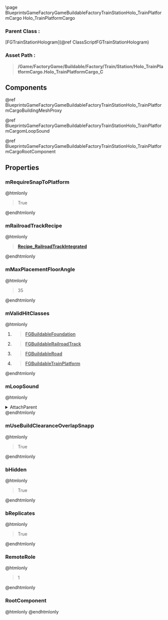 \page BlueprintsGameFactoryGameBuildableFactoryTrainStationHolo_TrainPlatformCargo Holo_TrainPlatformCargo
### Parent Class :
[FGTrainStationHologram](@ref ClassScriptFGTrainStationHologram)
### Asset Path :
<b><blockquote>/Game/FactoryGame/Buildable/Factory/Train/Station/Holo_TrainPlatformCargo.Holo_TrainPlatformCargo_C</blockquote></b>
## Components

@ref BlueprintsGameFactoryGameBuildableFactoryTrainStationHolo_TrainPlatformCargoBuildingMeshProxy

@ref BlueprintsGameFactoryGameBuildableFactoryTrainStationHolo_TrainPlatformCargomLoopSound

@ref BlueprintsGameFactoryGameBuildableFactoryTrainStationHolo_TrainPlatformCargoRootComponent

## Properties

### mRequireSnapToPlatform
@htmlonly
<blockquote>True</blockquote>
@endhtmlonly

### mRailroadTrackRecipe
@htmlonly
<b><a href="_blueprints_game_factory_game_recipes_buildings_recipe__railroad_track_integrated.html"><blockquote>Recipe_RailroadTrackIntegrated</blockquote></a></b>
@endhtmlonly

### mMaxPlacementFloorAngle
@htmlonly
<blockquote>35</blockquote>
@endhtmlonly

### mValidHitClasses
@htmlonly
<ol>
<li>
<b><a href="_class_script_f_g_buildable_foundation.html"><blockquote>FGBuildableFoundation</blockquote></a></b>
</li>
<li>
<b><a href="_class_script_f_g_buildable_railroad_track.html"><blockquote>FGBuildableRailroadTrack</blockquote></a></b>
</li>
<li>
<b><a href="_class_script_f_g_buildable_road.html"><blockquote>FGBuildableRoad</blockquote></a></b>
</li>
<li>
<b><a href="_class_script_f_g_buildable_train_platform.html"><blockquote>FGBuildableTrainPlatform</blockquote></a></b>
</li>
</ol>
@endhtmlonly

### mLoopSound
@htmlonly
<details>
 <summary>AttachParent</summary>
<details>
 <summary>$ObjectClass</summary>
<b><a href="_class_script_scene_component.html"><blockquote>SceneComponent</blockquote></a></b>
</details>
<details>
 <summary>$ObjectFlags</summary>
<blockquote>2883617</blockquote>
</details>
<details>
 <summary>$ObjectName</summary>
<blockquote>RootComponent</blockquote>
</details>
</details>
@endhtmlonly

### mUseBuildClearanceOverlapSnapp
@htmlonly
<blockquote>True</blockquote>
@endhtmlonly

### bHidden
@htmlonly
<blockquote>True</blockquote>
@endhtmlonly

### bReplicates
@htmlonly
<blockquote>True</blockquote>
@endhtmlonly

### RemoteRole
@htmlonly
<blockquote>1</blockquote>
@endhtmlonly

### RootComponent
@htmlonly
@endhtmlonly

